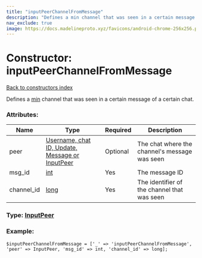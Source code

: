 ```yaml
---
title: "inputPeerChannelFromMessage"
description: "Defines a min channel that was seen in a certain message of a certain chat."
nav_exclude: true
image: https://docs.madelineproto.xyz/favicons/android-chrome-256x256.png
---
```

# Constructor: inputPeerChannelFromMessage  
[Back to constructors index](/API_docs/constructors/index.html)



Defines a [min](https://core.telegram.org/api/min) channel that was seen in a certain message of a certain chat.

### Attributes:

| Name     |    Type       | Required | Description |
|----------|---------------|----------|-------------|
|peer|[Username, chat ID, Update, Message or InputPeer](/API_docs/types/InputPeer.html) | Optional|The chat where the channel's message was seen|
|msg\_id|[int](/API_docs/types/int.html) | Yes|The message ID|
|channel\_id|[long](/API_docs/types/long.html) | Yes|The identifier of the channel that was seen|



### Type: [InputPeer](/API_docs/types/InputPeer.html)


### Example:

```
$inputPeerChannelFromMessage = ['_' => 'inputPeerChannelFromMessage', 'peer' => InputPeer, 'msg_id' => int, 'channel_id' => long];
```  
